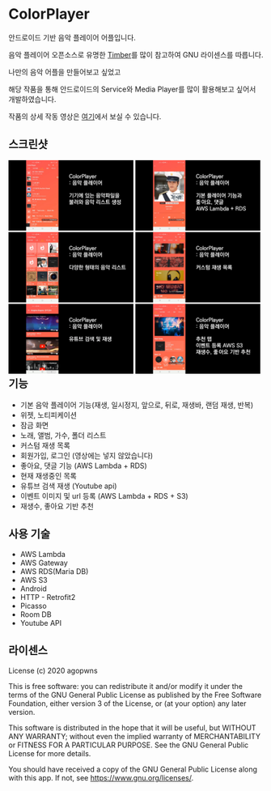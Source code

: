 # ColorPlayer
안드로이드 기반 음악 플레이어 어플입니다.  
  
음악 플레이어 오픈소스로 유명한 [Timber](https://github.com/naman14/Timber)를 많이 참고하여 GNU 라이센스를 따릅니다.  
  
나만의 음악 어플을 만들어보고 싶었고  
  
해당 작품을 통해 안드로이드의 Service와 Media Player를 많이 활용해보고 싶어서 개발하였습니다.   
   
작품의 상세 작동 영상은 [여기](https://youtu.be/xRRacTuoMQE)에서 보실 수 있습니다.  

## 스크린샷
<div style="float:left;">
  <img src="https://github.com/agopwns/ColorPlayer/blob/master/images/1playList.jpg" alt="Your image title" width="49%"/> 
  <img src="https://github.com/agopwns/ColorPlayer/blob/master/images/2player.jpg" alt="Your image title" width="49%"/>
  <img src="https://github.com/agopwns/ColorPlayer/blob/master/images/3album.jpg" alt="Your image title" width="49%"/>
  <img src="https://github.com/agopwns/ColorPlayer/blob/master/images/4customList.jpg" alt="Your image title" width="49%"/>
  <img src="https://github.com/agopwns/ColorPlayer/blob/master/images/5yotubePlay.jpg" alt="Your image title" width="49%"/>
  <img src="https://github.com/agopwns/ColorPlayer/blob/master/images/6eventPage.jpg" alt="Your image title" width="49%"/>
</div>

## 기능
  - 기본 음악 플레이어 기능(재생, 일시정지, 앞으로, 뒤로, 재생바, 랜덤 재생, 반복)
  - 위젯, 노티피케이션
  - 잠금 화면
  - 노래, 앨범, 가수, 폴더 리스트
  - 커스텀 재생 목록
  - 회원가입, 로그인 (영상에는 넣지 않았습니다)
  - 좋아요, 댓글 기능 (AWS Lambda + RDS)
  - 현재 재생중인 목록
  - 유튜브 검색 재생 (Youtube api)
  - 이벤트 이미지 및 url 등록 (AWS Lambda + RDS + S3)
  - 재생수, 좋아요 기반 추천

## 사용 기술
  - AWS Lambda
  - AWS Gateway
  - AWS RDS(Maria DB)
  - AWS S3
  - Android
  - HTTP - Retrofit2
  - Picasso
  - Room DB
  - Youtube API

## 라이센스
License
(c) 2020 agopwns  
  
This is free software: you can redistribute it and/or modify it under the terms of the GNU General Public License as published by the Free Software Foundation, either version 3 of the License, or (at your option) any later version.  
  
This software is distributed in the hope that it will be useful, but WITHOUT ANY WARRANTY; without even the implied warranty of MERCHANTABILITY or FITNESS FOR A PARTICULAR PURPOSE. See the GNU General Public License for more details.  
  
You should have received a copy of the GNU General Public License along with this app. If not, see https://www.gnu.org/licenses/.
  
